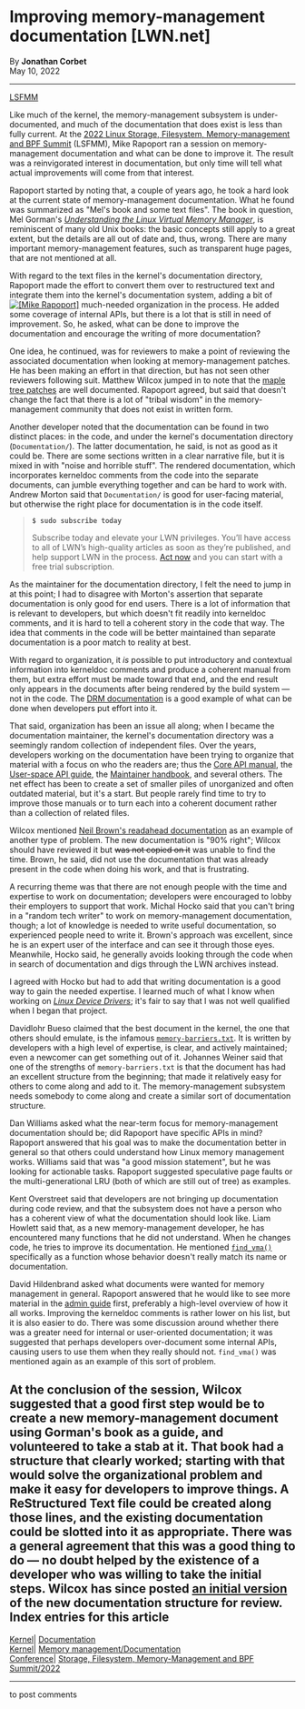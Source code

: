 # Improving memory-management documentation [LWN.net]

By **Jonathan Corbet**  
May 10, 2022 

* * *

[LSFMM](/Articles/lsfmm2022/)

Like much of the kernel, the memory-management subsystem is under-documented, and much of the documentation that does exist is less than fully current. At the [2022 Linux Storage, Filesystem, Memory-management and BPF Summit](https://events.linuxfoundation.org/lsfmm/) (LSFMM), Mike Rapoport ran a session on memory-management documentation and what can be done to improve it. The result was a reinvigorated interest in documentation, but only time will tell what actual improvements will come from that interest. 

Rapoport started by noting that, a couple of years ago, he took a hard look at the current state of memory-management documentation. What he found was summarized as "Mel's book and some text files". The book in question, Mel Gorman's [_Understanding the Linux Virtual Memory Manager_](https://www.kernel.org/doc/gorman/), is reminiscent of many old Unix books: the basic concepts still apply to a great extent, but the details are all out of date and, thus, wrong. There are many important memory-management features, such as transparent huge pages, that are not mentioned at all. 

With regard to the text files in the kernel's documentation directory, Rapoport made the effort to convert them over to restructured text and integrate them into the kernel's documentation system, adding a bit of [![\[Mike Rapoport\]](https://static.lwn.net/images/conf/2022/lsfmm/MikeRapoport-sm.png)](/Articles/894376/) much-needed organization in the process. He added some coverage of internal APIs, but there is a lot that is still in need of improvement. So, he asked, what can be done to improve the documentation and encourage the writing of more documentation? 

One idea, he continued, was for reviewers to make a point of reviewing the associated documentation when looking at memory-management patches. He has been making an effort in that direction, but has not seen other reviewers following suit. Matthew Wilcox jumped in to note that the [maple tree patches](/ml/linux-kernel/20220504010716.661115-1-Liam.Howlett@oracle.com/) are well documented. Rapoport agreed, but said that doesn't change the fact that there is a lot of "tribal wisdom" in the memory-management community that does not exist in written form. 

Another developer noted that the documentation can be found in two distinct places: in the code, and under the kernel's documentation directory (`Documentation/`). The latter documentation, he said, is not as good as it could be. There are some sections written in a clear narrative file, but it is mixed in with "noise and horrible stuff". The rendered documentation, which incorporates kerneldoc comments from the code into the separate documents, can jumble everything together and can be hard to work with. Andrew Morton said that `Documentation/` is good for user-facing material, but otherwise the right place for documentation is in the code itself. 

> **`$ sudo subscribe today`**
> 
> Subscribe today and elevate your LWN privileges. You’ll have access to all of LWN’s high-quality articles as soon as they’re published, and help support LWN in the process. [Act now](https://lwn.net/Promo/nst-sudo/claim) and you can start with a free trial subscription. 

As the maintainer for the documentation directory, I felt the need to jump in at this point; I had to disagree with Morton's assertion that separate documentation is only good for end users. There is a lot of information that is relevant to developers, but which doesn't fit readily into kerneldoc comments, and it is hard to tell a coherent story in the code that way. The idea that comments in the code will be better maintained than separate documentation is a poor match to reality at best. 

With regard to organization, it _is_ possible to put introductory and contextual information into kerneldoc comments and produce a coherent manual from them, but extra effort must be made toward that end, and the end result only appears in the documents after being rendered by the build system — not in the code. The [DRM documentation](https://docs.kernel.org/gpu/index.html) is a good example of what can be done when developers put effort into it. 

That said, organization has been an issue all along; when I became the documentation maintainer, the kernel's documentation directory was a seemingly random collection of independent files. Over the years, developers working on the documentation have been trying to organize that material with a focus on who the readers are; thus the [Core API manual](https://docs.kernel.org/core-api/index.html), the [User-space API guide](https://docs.kernel.org/userspace-api/index.html), the [Maintainer handbook](https://docs.kernel.org/maintainer/index.html), and several others. The net effect has been to create a set of smaller piles of unorganized and often outdated material, but it's a start. But people rarely find time to try to improve those manuals or to turn each into a coherent document rather than a collection of related files. 

Wilcox mentioned [Neil Brown's readahead documentation](/Articles/888715/) as an example of another type of problem. The new documentation is "90% right"; Wilcox should have reviewed it but ~~was not copied on it~~ was unable to find the time. Brown, he said, did not use the documentation that was already present in the code when doing his work, and that is frustrating. 

A recurring theme was that there are not enough people with the time and expertise to work on documentation; developers were encouraged to lobby their employers to support that work. Michal Hocko said that you can't bring in a "random tech writer" to work on memory-management documentation, though; a lot of knowledge is needed to write useful documentation, so experienced people need to write it. Brown's approach was excellent, since he is an expert user of the interface and can see it through those eyes. Meanwhile, Hocko said, he generally avoids looking through the code when in search of documentation and digs through the LWN archives instead. 

I agreed with Hocko but had to add that writing documentation is a good way to gain the needed expertise. I learned much of what I know when working on [_Linux Device Drivers_](/Kernel/LDD3/); it's fair to say that I was not well qualified when I began that project. 

Davidlohr Bueso claimed that the best document in the kernel, the one that others should emulate, is the infamous [`memory-barriers.txt`](https://www.kernel.org/doc/Documentation/memory-barriers.txt). It is written by developers with a high level of expertise, is clear, and actively maintained; even a newcomer can get something out of it. Johannes Weiner said that one of the strengths of `memory-barriers.txt` is that the document has had an excellent structure from the beginning; that made it relatively easy for others to come along and add to it. The memory-management subsystem needs somebody to come along and create a similar sort of documentation structure. 

Dan Williams asked what the near-term focus for memory-management documentation should be; did Rapoport have specific APIs in mind? Rapoport answered that his goal was to make the documentation better in general so that others could understand how Linux memory management works. Williams said that was "a good mission statement", but he was looking for actionable tasks. Rapoport suggested speculative page faults or the multi-generational LRU (both of which are still out of tree) as examples. 

Kent Overstreet said that developers are not bringing up documentation during code review, and that the subsystem does not have a person who has a coherent view of what the documentation should look like. Liam Howlett said that, as a new memory-management developer, he has encountered many functions that he did not understand. When he changes code, he tries to improve its documentation. He mentioned [`find_vma()`](https://elixir.bootlin.com/linux/v5.18-rc6/source/mm/mmap.c#L2269) specifically as a function whose behavior doesn't really match its name or documentation. 

David Hildenbrand asked what documents were wanted for memory management in general. Rapoport answered that he would like to see more material in the [admin guide](https://docs.kernel.org/admin-guide/index.html) first, preferably a high-level overview of how it all works. Improving the kerneldoc comments is rather lower on his list, but it is also easier to do. There was some discussion around whether there was a greater need for internal or user-oriented documentation; it was suggested that perhaps developers over-document some internal APIs, causing users to use them when they really should not. `find_vma()` was mentioned again as an example of this sort of problem. 

At the conclusion of the session, Wilcox suggested that a good first step would be to create a new memory-management document using Gorman's book as a guide, and volunteered to take a stab at it. That book had a structure that clearly worked; starting with that would solve the organizational problem and make it easy for developers to improve things. A ReStructured Text file could be created along those lines, and the existing documentation could be slotted into it as appropriate. There was a general agreement that this was a good thing to do — no doubt helped by the existence of a developer who was willing to take the initial steps. Wilcox has since posted [an initial version](/ml/linux-mm/20220503063032.3680308-1-willy@infradead.org/) of the new documentation structure for review.  
Index entries for this article  
---  
[Kernel](/Kernel/Index)| [Documentation](/Kernel/Index#Documentation)  
[Kernel](/Kernel/Index)| [Memory management/Documentation](/Kernel/Index#Memory_management-Documentation)  
[Conference](/Archives/ConferenceIndex/)| [Storage, Filesystem, Memory-Management and BPF Summit/2022](/Archives/ConferenceIndex/#Storage_Filesystem_Memory-Management_and_BPF_Summit-2022)  
  


* * *

to post comments 
